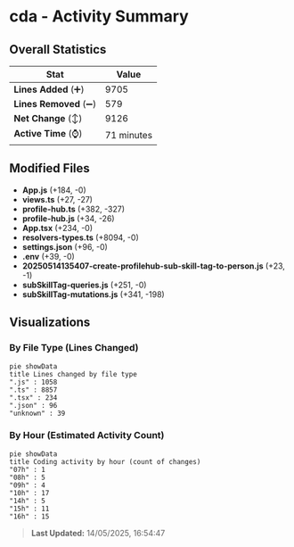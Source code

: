 # cda - Activity Summary 

## Overall Statistics

| Stat                   | Value                                                             |
| ---------------------- | ----------------------------------------------------------------- |
| **Lines Added** (➕)   | 9705                                          |
| **Lines Removed** (➖) | 579                                        |
| **Net Change** (↕)    | 9126                |
| **Active Time** (⌚)   | 71 minutes |


## Modified Files
- **App.js** (+184, -0)
- **views.ts** (+27, -27)
- **profile-hub.ts** (+382, -327)
- **profile-hub.js** (+34, -26)
- **App.tsx** (+234, -0)
- **resolvers-types.ts** (+8094, -0)
- **settings.json** (+96, -0)
- **.env** (+39, -0)
- **20250514135407-create-profilehub-sub-skill-tag-to-person.js** (+23, -1)
- **subSkillTag-queries.js** (+251, -0)
- **subSkillTag-mutations.js** (+341, -198)

## Visualizations

### By File Type (Lines Changed)

```mermaid
pie showData
title Lines changed by file type
".js" : 1058
".ts" : 8857
".tsx" : 234
".json" : 96
"unknown" : 39
```

### By Hour (Estimated Activity Count)

```mermaid
pie showData
title Coding activity by hour (count of changes)
"07h" : 1
"08h" : 5
"09h" : 4
"10h" : 17
"14h" : 5
"15h" : 11
"16h" : 15
```


> **Last Updated:** 14/05/2025, 16:54:47